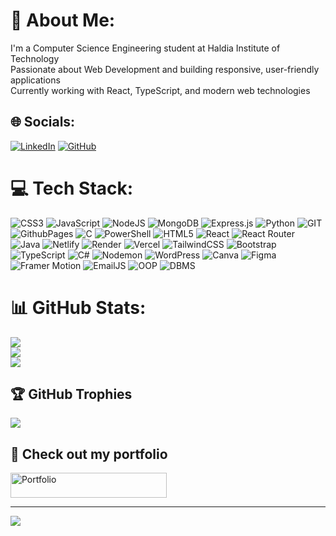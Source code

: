# 💫 About Me:
I'm a Computer Science Engineering student at Haldia Institute of Technology<br>
Passionate about Web Development and building responsive, user-friendly applications<br>
Currently working with React, TypeScript, and modern web technologies

## 🌐 Socials:
[![LinkedIn](https://img.shields.io/badge/LinkedIn-%230077B5.svg?logo=linkedin&logoColor=white)](https://www.linkedin.com/in/ritik-ranjan-7b7799241/) [![GitHub](https://img.shields.io/badge/GitHub-100000?style=for-the-badge&logo=github&logoColor=white)](https://github.com/rajritik21)

# 💻 Tech Stack:
![CSS3](https://img.shields.io/badge/css3-%231572B6.svg?style=for-the-badge&logo=css3&logoColor=white) ![JavaScript](https://img.shields.io/badge/javascript-%23323330.svg?style=for-the-badge&logo=javascript&logoColor=%23F7DF1E) ![NodeJS](https://img.shields.io/badge/node.js-6DA55F?style=for-the-badge&logo=node.js&logoColor=white) ![MongoDB](https://img.shields.io/badge/MongoDB-%234ea94b.svg?style=for-the-badge&logo=mongodb&logoColor=white) ![Express.js](https://img.shields.io/badge/express.js-%23404d59.svg?style=for-the-badge&logo=express&logoColor=%2361DAFB) ![Python](https://img.shields.io/badge/python-3670A0?style=for-the-badge&logo=python&logoColor=ffdd54) ![GIT](https://img.shields.io/badge/Git-fc6d26?style=for-the-badge&logo=git&logoColor=white) ![GithubPages](https://img.shields.io/badge/github%20pages-121013?style=for-the-badge&logo=github&logoColor=white) ![C](https://img.shields.io/badge/c-%2300599C.svg?style=for-the-badge&logo=c&logoColor=white) ![PowerShell](https://img.shields.io/badge/PowerShell-%235391FE.svg?style=for-the-badge&logo=powershell&logoColor=white) ![HTML5](https://img.shields.io/badge/html5-%23E34F26.svg?style=for-the-badge&logo=html5&logoColor=white) ![React](https://img.shields.io/badge/react-%2320232a.svg?style=for-the-badge&logo=react&logoColor=%2361DAFB) ![React Router](https://img.shields.io/badge/React_Router-CA4245?style=for-the-badge&logo=react-router&logoColor=white) ![Java](https://img.shields.io/badge/java-%23ED8B00.svg?style=for-the-badge&logo=openjdk&logoColor=white) ![Netlify](https://img.shields.io/badge/netlify-%23000000.svg?style=for-the-badge&logo=netlify&logoColor=#00C7B7) ![Render](https://img.shields.io/badge/Render-%46E3B7.svg?style=for-the-badge&logo=render&logoColor=white) ![Vercel](https://img.shields.io/badge/vercel-%23000000.svg?style=for-the-badge&logo=vercel&logoColor=white) ![TailwindCSS](https://img.shields.io/badge/tailwindcss-%2338B2AC.svg?style=for-the-badge&logo=tailwind-css&logoColor=white) ![Bootstrap](https://img.shields.io/badge/bootstrap-%23563D7C.svg?style=for-the-badge&logo=bootstrap&logoColor=white) ![TypeScript](https://img.shields.io/badge/TypeScript-007ACC?style=for-the-badge&logo=typescript&logoColor=white) ![C#](https://img.shields.io/badge/c%23-%23239120.svg?style=for-the-badge&logo=c-sharp&logoColor=white) ![Nodemon](https://img.shields.io/badge/NODEMON-%23323330.svg?style=for-the-badge&logo=nodemon&logoColor=%BBDEAD) ![WordPress](https://img.shields.io/badge/WordPress-%23117AC9.svg?style=for-the-badge&logo=WordPress&logoColor=white) ![Canva](https://img.shields.io/badge/Canva-%2300C4CC.svg?style=for-the-badge&logo=Canva&logoColor=white) ![Figma](https://img.shields.io/badge/figma-%23F24E1E.svg?style=for-the-badge&logo=figma&logoColor=white) ![Framer Motion](https://img.shields.io/badge/Framer_Motion-black?style=for-the-badge&logo=framer&logoColor=blue) ![EmailJS](https://img.shields.io/badge/EmailJS-orange?style=for-the-badge&logoColor=white) ![OOP](https://img.shields.io/badge/OOP-FF6F00?style=for-the-badge&logoColor=white) ![DBMS](https://img.shields.io/badge/DBMS-4479A1?style=for-the-badge&logoColor=white)

# 📊 GitHub Stats:
![](https://github-readme-stats.vercel.app/api?username=rajritik21&theme=dark&hide_border=false&include_all_commits=false&count_private=false)<br/>
![](https://github-readme-streak-stats.herokuapp.com/?user=rajritik21&theme=dark&hide_border=false)<br/>
![](https://github-readme-stats.vercel.app/api/top-langs/?username=rajritik21&theme=dark&hide_border=false&include_all_commits=false&count_private=false&layout=compact)

## 🏆 GitHub Trophies
![](https://github-profile-trophy.vercel.app/?username=rajritik21&theme=radical&no-frame=false&no-bg=true&margin-w=4)

## 🚀 Check out my portfolio
<a href="https://rajritik21.github.io/Ritik_Portfolio/" target="_blank">
  <img src="https://img.shields.io/badge/My_Portfolio-4B275F?style=for-the-badge&logo=leaflet&logoColor=white" alt="Portfolio" width="250" height="40"/>
</a>

---
[![](https://visitcount.itsvg.in/api?id=rajritik21&icon=2&color=0)](https://visitcount.itsvg.in)

<!-- Proudly created with ❤️ -->
